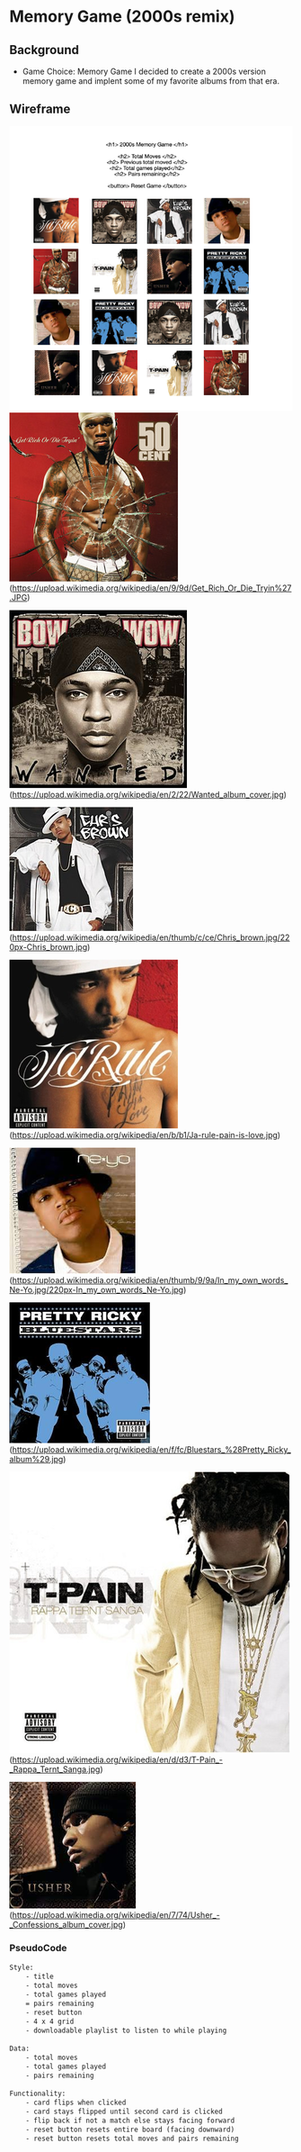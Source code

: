 # Memory Game (2000s remix)

## Background 

- Game Choice: Memory Game 
    I decided to create a 2000s version memory game and implent some of my favorite albums from that era. 

## Wireframe

![2000s Memory Game](img/Wireframe.png) 
![50 Cent](img/50%20Cent.jpg) (https://upload.wikimedia.org/wikipedia/en/9/9d/Get_Rich_Or_Die_Tryin%27.JPG)

![Bow Wow](img/Bow%20Wow.jpg) (https://upload.wikimedia.org/wikipedia/en/2/22/Wanted_album_cover.jpg)

![Chris Brown](img/Chris%20Brown.jpg) (https://upload.wikimedia.org/wikipedia/en/thumb/c/ce/Chris_brown.jpg/220px-Chris_brown.jpg)

![Ja-Rule](img/Ja-Rule.jpg) (https://upload.wikimedia.org/wikipedia/en/b/b1/Ja-rule-pain-is-love.jpg)

![Ne-Yo](img/Ne-Yo.jpg) (https://upload.wikimedia.org/wikipedia/en/thumb/9/9a/In_my_own_words_Ne-Yo.jpg/220px-In_my_own_words_Ne-Yo.jpg)

![Pretty Ricky](img/Pretty%20Ricky.jpg) (https://upload.wikimedia.org/wikipedia/en/f/fc/Bluestars_%28Pretty_Ricky_album%29.jpg)

![T-Pain](img/T-Pain.jpg) (https://upload.wikimedia.org/wikipedia/en/d/d3/T-Pain_-_Rappa_Ternt_Sanga.jpg)

![Usher](img/Usher.jpg) (https://upload.wikimedia.org/wikipedia/en/7/74/Usher_-_Confessions_album_cover.jpg)

### PseudoCode

    Style: 
        - title
        - total moves
        - total games played
        = pairs remaining 
        - reset button
        - 4 x 4 grid 
        - downloadable playlist to listen to while playing

    Data:
        - total moves 
        - total games played 
        - pairs remaining
        
    Functionality: 
        - card flips when clicked 
        - card stays flipped until second card is clicked 
        - flip back if not a match else stays facing forward
        - reset button resets entire board (facing downward)
        - reset button resets total moves and pairs remaining 



